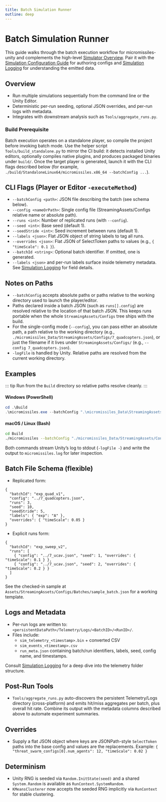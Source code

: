 ```yaml
---
title: Batch Simulation Runner
outline: deep
---
```


# Batch Simulation Runner

This guide walks through the batch execution workflow for micromissiles-unity and complements the high-level [Simulator Overview](./Simulator_Overview.md). Pair it with the [Simulation Configuration Guide](./Simulation_Configuration_Guide.md) for authoring configs and [Simulation Logging](./Simulation_Logging.md) for understanding the emitted data.

## Overview
- Run multiple simulations sequentially from the command line or the Unity Editor.
- Deterministic per-run seeding, optional JSON overrides, and per-run logs with metadata.
- Integrates with downstream analysis such as `Tools/aggregate_runs.py`.

### Build Prerequisite
Batch execution operates on a standalone player, so compile the project before invoking batch mode. Use the helper script `Tools/build_standalone.py` to mirror the CI build: it detects installed Unity editors, optionally compiles native plugins, and produces packaged binaries under `build/`. Once the target player is generated, launch it with the CLI flags described below (for example, `./build/StandaloneLinux64/micromissiles.x86_64 --batchConfig ...`).

## CLI Flags (Player or Editor `-executeMethod`)
- `--batchConfig <path>`: JSON file describing the batch (see schema below).
- `--config <nameOrPath>`: Single config file (StreamingAssets/Configs relative name or absolute path).
- `--runs <int>`: Number of replicated runs (with `--config`).
- `--seed <int>`: Base seed (default 1).
- `--seedStride <int>`: Seed increment between runs (default 1).
- `--labels <json>`: Flat JSON object of string labels to tag all runs.
- `--overrides <json>`: Flat JSON of SelectToken paths to values (e.g., `{ "timeScale": 0.1 }`).
- `--batchId <string>`: Optional batch identifier. If omitted, one is generated.
- `--labels <json>` and per-run labels surface inside telemetry metadata. See [Simulation Logging](./Simulation_Logging.md#batch-run-metadata) for field details.

## Notes on Paths
- `--batchConfig` accepts absolute paths or paths relative to the working directory used to launch the player/editor.
- Paths declared inside a batch JSON (such as `runs[].config`) are resolved relative to the location of that batch JSON. This keeps runs portable when the whole `StreamingAssets/Configs` tree ships with the build.
- For the single-config mode (`--config`), you can pass either an absolute path, a path relative to the working directory (e.g., `./micromissiles_Data/StreamingAssets/Configs/7_quadcopters.json`), or just the filename if it lives under `StreamingAssets/Configs/` (e.g., `--config 7_quadcopters.json`).
- `-logFile` is handled by Unity. Relative paths are resolved from the current working directory.

## Examples

::: tip Run from the `Build` directory so relative paths resolve cleanly.
:::

#### Windows (PowerShell)

```powershell
cd .\Build
.\micromissiles.exe --batchConfig ".\micromissiles_Data\StreamingAssets\Configs\Batches\sample_batch.json" -batchmode -nographics -logFile micromissiles.log
```

#### macOS / Linux (Bash)

```bash
cd Build
./micromissiles --batchConfig "./micromissiles_Data/StreamingAssets/Configs/Batches/sample_batch.json" -batchmode -nographics -logFile micromissiles.log
```

Both commands stream Unity’s log to stdout (`-logFile -`) and write the output to `micromissiles.log` for later inspection.

## Batch File Schema (flexible)
- Replicated form:
```
{
  "batchId": "exp_quad_v1",
  "config": "../7_quadcopters.json",
  "runs": 3,
  "seed": 10,
  "seedStride": 5,
  "labels": { "exp": "A" },
  "overrides": { "timeScale": 0.05 }
}
```
- Explicit runs form:
```
{
  "batchId": "exp_sweep_v2",
  "runs": [
    { "config": "../7_ucav.json", "seed": 1, "overrides": { "timeScale": 0.1 } },
    { "config": "../7_ucav.json", "seed": 2, "overrides": { "timeScale": 0.2 } }
  ]
}
```

See the checked-in sample at `Assets/StreamingAssets/Configs/Batches/sample_batch.json` for a working template.

## Logs and Metadata
- Per-run logs are written to: `<persistentDataPath>/Telemetry/Logs/<BatchID>/<RunID>/`.
- Files include:
  - `sim_telemetry_<timestamp>.bin` + converted CSV
  - `sim_events_<timestamp>.csv`
  - `run_meta.json` containing batch/run identifiers, labels, seed, config name, and timestamps.

Consult [Simulation Logging](./Simulation_Logging.md#persistent-storage-layout) for a deep dive into the telemetry folder structure.

## Post-Run Tools
- `Tools/aggregate_runs.py` auto-discovers the persistent Telemetry/Logs directory (cross-platform) and emits hit/miss aggregates per batch, plus overall hit rate. Combine its output with the metadata columns described above to automate experiment summaries.

## Overrides
- Supply a flat JSON object where keys are JSONPath-style `SelectToken` paths into the base config and values are the replacements. Example:
  `{ "threat_swarm_configs[0].num_agents": 12, "timeScale": 0.02 }`

## Determinism
- Unity RNG is seeded via `Random.InitState(seed)` and a shared `System.Random` is available as `RunContext.SystemRandom`.
- `KMeansClusterer` now accepts the seeded RNG implicitly via `RunContext` for stable clustering.